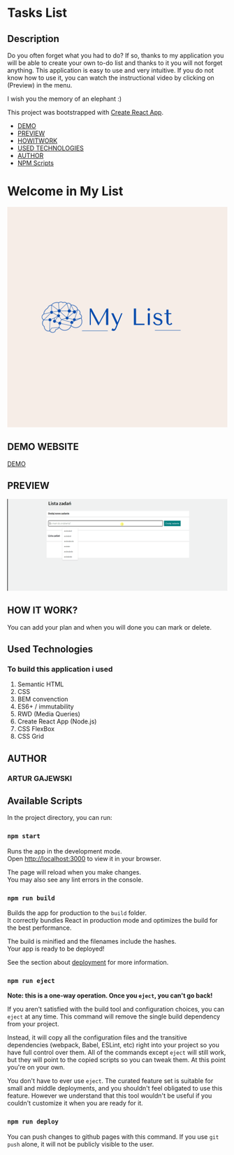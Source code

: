 # Tasks List
## Description
Do you often forget what you had to do? If so, thanks to my application you will be able to create your own to-do list and thanks to it you will not forget anything.
This application is easy to use and very intuitive.
If you do not know how to use it, you can watch the instructional video by clicking on (Preview) in the menu.

I wish you the memory of an elephant :)

This project was bootstrapped with [Create React App](https://github.com/facebook/create-react-app).

 - [DEMO](https://github.com/arturgajewski/todo-list-react#demo-website)
 - [PREVIEW](https://github.com/arturgajewski/todo-list-react#preview)
 - [HOWITWORK](https://github.com/arturgajewski/todo-list-react#how-it-work)
 - [USED TECHNOLOGIES](https://github.com/arturgajewski/todo-list-react#used-technologies)
 - [AUTHOR](https://github.com/arturgajewski/todo-list-react#author)
  - [NPM Scripts](https://github.com/arturgajewski/todo-list-react#available-scripts)

# Welcome in My List 
![This is my first a list for people who often forget a lot of things to do and  for learning javasrcipt with you-code.pl](https://raw.githubusercontent.com/arturgajewski/todo-list-react/main/public/my_list.png)

## DEMO WEBSITE

[DEMO](https://arturgajewski.github.io/todo-list-react/)

## PREVIEW
![this is the preview MyList,you can see how it work](https://raw.githubusercontent.com/arturgajewski/todo-list-react/main/public/mylisanimation.gif)
## HOW IT WORK?

You can add your plan and when you will done you can mark or delete.

##  Used Technologies

### To build this application i used
1.  Semantic HTML
2.  CSS
3.  BEM convenction
4.  ES6+ / immutability
5.  RWD (Media Queries)
6.  Create React App (Node.js)
7.  CSS FlexBox
8.  CSS Grid

## AUTHOR 
### ARTUR GAJEWSKI


## Available Scripts

In the project directory, you can run:

### `npm start`

Runs the app in the development mode.\
Open [http://localhost:3000](http://localhost:3000) to view it in your browser.

The page will reload when you make changes.\
You may also see any lint errors in the console.

### `npm run build`

Builds the app for production to the `build` folder.\
It correctly bundles React in production mode and optimizes the build for the best performance.

The build is minified and the filenames include the hashes.\
Your app is ready to be deployed!

See the section about [deployment](https://facebook.github.io/create-react-app/docs/deployment) for more information.

### `npm run eject`

**Note: this is a one-way operation. Once you `eject`, you can't go back!**

If you aren't satisfied with the build tool and configuration choices, you can `eject` at any time. This command will remove the single build dependency from your project.

Instead, it will copy all the configuration files and the transitive dependencies (webpack, Babel, ESLint, etc) right into your project so you have full control over them. All of the commands except `eject` will still work, but they will point to the copied scripts so you can tweak them. At this point you're on your own.

You don't have to ever use `eject`. The curated feature set is suitable for small and middle deployments, and you shouldn't feel obligated to use this feature. However we understand that this tool wouldn't be useful if you couldn't customize it when you are ready for it.

### `npm run deploy`
You can push changes to github pages with this command. If you use `git push` alone, it will not be publicly visible to the user.